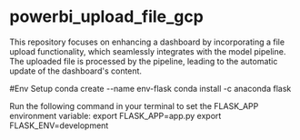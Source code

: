 # powerbi_upload_file_gcp
This repository focuses on enhancing a dashboard by incorporating a file upload functionality, which seamlessly integrates with the model pipeline. The uploaded file is processed by the pipeline, leading to the automatic update of the dashboard's content.

#Env Setup
  conda create --name env-flask
  conda install -c anaconda flask

Run the following command in your terminal to set the FLASK_APP environment variable:
  export FLASK_APP=app.py
  export FLASK_ENV=development

